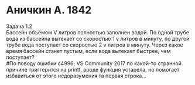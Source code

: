 ﻿# Аничкин А. 1842
Задача 1.2  
Бассейн объёмом V литров полностью заполнен водой. 
По одной трубе вода из бассейна вытекает со скоростью 1 v литров в минуту, 
по другой трубе вода поступает со скоростью 2 v литров в минуту. 
Через какое время бассейн станет пустым, если вода вытекает быстрее, чем поступает?   
#По поводу ошибки с4996;
VS Community 2017 по какой-то странной причине триггерится на printf, 
вроде функция устарела, но помогает избавиться от этого недоразумения 
та первая строка...